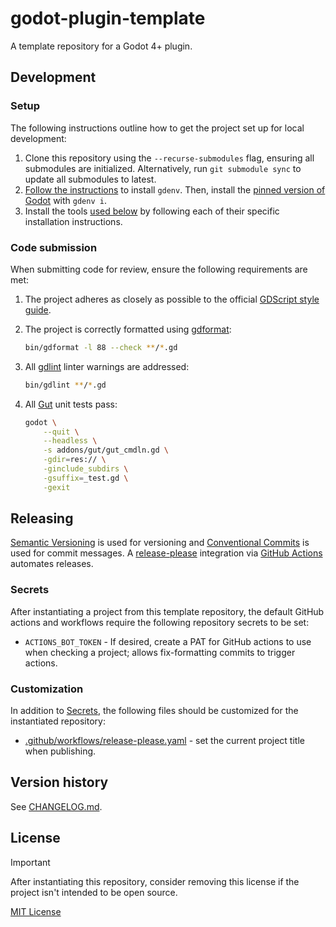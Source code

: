 # godot-plugin-template

A template repository for a Godot 4+ plugin.

## **Development**

### Setup

The following instructions outline how to get the project set up for local development:

1. Clone this repository using the `--recurse-submodules` flag, ensuring all submodules are initialized. Alternatively, run `git submodule sync` to update all submodules to latest.
2. [Follow the instructions](https://github.com/coffeebeats/gdenv/blob/main/docs/installation.md) to install `gdenv`. Then, install the [pinned version of Godot](./.godot-version) with `gdenv i`.
3. Install the tools [used below](#code-submission) by following each of their specific installation instructions.

### Code submission

When submitting code for review, ensure the following requirements are met:

1. The project adheres as closely as possible to the official [GDScript style guide](https://docs.godotengine.org/en/stable/tutorials/scripting/gdscript/gdscript_styleguide.html).

2. The project is correctly formatted using [gdformat](https://github.com/Scony/godot-gdscript-toolkit/wiki/4.-Formatter):

    ```sh
    bin/gdformat -l 88 --check **/*.gd
    ```

3. All [gdlint](https://github.com/Scony/godot-gdscript-toolkit/wiki/3.-Linter) linter warnings are addressed:

    ```sh
    bin/gdlint **/*.gd
    ```

4. All [Gut](https://github.com/bitwes/Gut) unit tests pass:

    ```sh
    godot \
        --quit \
        --headless \
        -s addons/gut/gut_cmdln.gd \
        -gdir=res:// \
        -ginclude_subdirs \
        -gsuffix=_test.gd \
        -gexit
    ```

## **Releasing**

[Semantic Versioning](http://semver.org/) is used for versioning and [Conventional Commits](https://www.conventionalcommits.org/) is used for commit messages. A [release-please](https://github.com/googleapis/release-please) integration via [GitHub Actions](https://github.com/googleapis/release-please-action) automates releases.

### Secrets

After instantiating a project from this template repository, the default GitHub actions and workflows require the following repository secrets to be set:

- `ACTIONS_BOT_TOKEN` - If desired, create a PAT for GitHub actions to use when checking a project; allows fix-formatting commits to trigger actions.

### Customization

In addition to [Secrets](#secrets), the following files should be customized for the instantiated repository:

- [.github/workflows/release-please.yaml](.github/workflows/release-please.yaml) - set the current project title when publishing.

## **Version history**

See [CHANGELOG.md](https://github.com/coffeebeats/godot-plugin-template/blob/main/CHANGELOG.md).

## **License**

> [!IMPORTANT]
> After instantiating this repository, consider removing this license if the project isn't intended to be open source.

[MIT License](https://github.com/coffeebeats/godot-plugin-template/blob/main/LICENSE)
